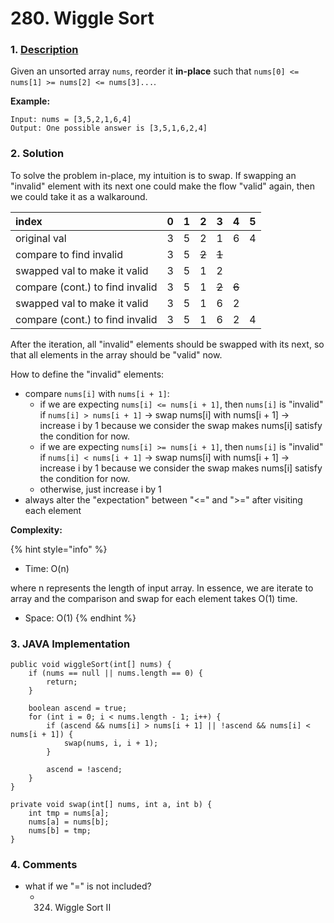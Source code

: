 # 280. Wiggle Sort

### 1. [Description](https://leetcode.com/problems/wiggle-sort/description/)

Given an unsorted array `nums`, reorder it **in-place** such that `nums[0] <= nums[1] >= nums[2] <= nums[3]...`.

**Example:**

```text
Input: nums = [3,5,2,1,6,4]
Output: One possible answer is [3,5,1,6,2,4]
```



### 2. Solution

To solve the problem in-place, my intuition is to swap. If swapping an "invalid" element with its next one could make the flow "valid" again, then we could take it as a walkaround.

| index | 0 | 1 | 2 | 3 | 4 | 5 |
| :--- | :--- | :--- | :--- | :--- | :--- | :--- |
| original val | 3 | 5 | 2 | 1 | 6 | 4 |
| compare to find invalid | 3 | 5 | ~~2~~ | ~~1~~ |  |  |
| swapped val to make it valid | 3 | 5 | 1 | 2 |  |  |
| compare \(cont.\) to find invalid | 3 | 5 | 1 | ~~2~~ | ~~6~~ |  |
| swapped val to make it valid | 3 | 5 | 1 | 6 | 2 |  |
| compare \(cont.\) to find invalid | 3 | 5 | 1 | 6 | 2 | 4 |

After the iteration, all "invalid" elements should be swapped with its next, so that all elements in the array should be "valid" now.

How to define the "invalid" elements:

* compare `nums[i]` with `nums[i + 1]`:
  * if we are expecting `nums[i] <= nums[i + 1]`, then `nums[i]` is "invalid" if `nums[i] > nums[i + 1]` -&gt; swap nums\[i\] with nums\[i + 1\] -&gt; increase i by 1 because we consider the swap makes nums\[i\] satisfy the condition for now.
  * if we are expecting `nums[i] >= nums[i + 1]`, then `nums[i]` is "invalid" if `nums[i] < nums[i + 1]` -&gt; swap nums\[i\] with nums\[i + 1\] -&gt; increase i by 1 because we consider the swap makes nums\[i\] satisfy the condition for now.
  * otherwise, just increase i by 1
* always alter the "expectation" between "&lt;=" and "&gt;=" after visiting each element

**Complexity:**

{% hint style="info" %}
* Time: O\(n\)  

where n represents the length of input array. In essence, we are iterate to array and the comparison and swap for each element takes O\(1\) time.

* Space: O\(1\) 
{% endhint %}



### 3. JAVA Implementation

```text
public void wiggleSort(int[] nums) {
    if (nums == null || nums.length == 0) {
        return;
    }
        
    boolean ascend = true;
    for (int i = 0; i < nums.length - 1; i++) {
        if (ascend && nums[i] > nums[i + 1] || !ascend && nums[i] < nums[i + 1]) {
            swap(nums, i, i + 1);
        }
        
        ascend = !ascend;
    }
}
    
private void swap(int[] nums, int a, int b) {
    int tmp = nums[a];
    nums[a] = nums[b];
    nums[b] = tmp;
}
```



### 4. Comments

* what if we "=" is not included?
  * 324. Wiggle Sort II

